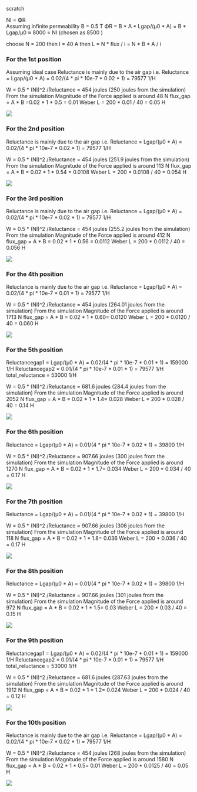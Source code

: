 
scratch

NI = ΦR  
Assuming infinite permeability  B = 0.5 T
ΦR = B * A * Lgap/(µ0 * A) = B * Lgap/µ0 ≈ 8000 = NI (chosen as 8500 )

choose N = 200 then  I = 40 A
then L = N * flux / i = N * B * A / i


### For the 1st position
Assuming ideal case
Reluctance is mainly due to the air gap i.e.
Reluctance = Lgap/(µ0 * A) = 0.02/(4 * pi * 10e-7 * 0.02 * 1)  = 79577 1/H

W = 0.5 * (NI)^2 /Reluctance = 454 joules (250 joules from the simulation)
From the simulation Magnitude of the Force applied is around 48 N 
flux_gap = A * B =0.02 * 1 * 0.5 = 0.01 Weber
L = 200 * 0.01 / 40 = 0.05 H

![](./simulation/1/1.png)


### For the 2nd position

Reluctance is mainly due to the air gap i.e.
Reluctance = Lgap/(µ0 * A) = 0.02/(4 * pi * 10e-7 * 0.02 * 1)  = 79577 1/H

W = 0.5 * (NI)^2 /Reluctance = 454 joules (251.9 joules from the simulation)
From the simulation Magnitude of the Force applied is around 113 N 
flux_gap = A * B = 0.02 * 1 * 0.54 = 0.0108 Weber
L = 200 * 0.0108 / 40 = 0.054 H

![](./simulation/2/2.png)

### For the 3rd position

Reluctance is mainly due to the air gap i.e.
Reluctance = Lgap/(µ0 * A) = 0.02/(4 * pi * 10e-7 * 0.02 * 1)  = 79577 1/H

W = 0.5 * (NI)^2 /Reluctance = 454 joules (255.2 joules from the simulation)
From the simulation Magnitude of the Force applied is around 412 N 
flux_gap = A * B = 0.02 * 1 * 0.56 = 0.0112 Weber
L = 200 * 0.0112 / 40 = 0.056 H

![](./simulation/3/3.png)

### For the 4th position

Reluctance is mainly due to the air gap i.e.
Reluctance = Lgap/(µ0 * A) = 0.02/(4 * pi * 10e-7 * 0.01 * 1)  = 79577 1/H


W = 0.5 * (NI)^2 /Reluctance = 454 joules (264.01 joules from the simulation)
From the simulation Magnitude of the Force applied is around 1713 N 
flux_gap = A * B = 0.02 * 1 * 0.60= 0.0120 Weber
L = 200 * 0.0120 / 40 = 0.060 H

![](./simulation/4/4.png)

### For the 5th position 


Reluctancegap1 = Lgap/(µ0 * A) = 0.02/(4 * pi * 10e-7 * 0.01 * 1)  = 159000 1/H
Reluctancegap2 = 0.01/(4 * pi * 10e-7 * 0.01 * 1) = 79577 1/H
total_reluctance = 53000 1/H


W = 0.5 * (NI)^2 /Reluctance = 681.6 joules (284.4 joules from the simulation)
From the simulation Magnitude of the Force applied is around 2052 N 
flux_gap = A * B = 0.02 * 1 * 1.4= 0.028 Weber
L = 200 * 0.028 / 40 = 0.14 H

![](./simulation/5/5.png)

### For the 6th position 


Reluctance = Lgap/(µ0 * A) = 0.01/(4 * pi * 10e-7 * 0.02 * 1)  = 39800 1/H

W = 0.5 * (NI)^2 /Reluctance = 907.66 joules (300 joules from the simulation)
From the simulation Magnitude of the Force applied is around 1270 N 
flux_gap = A * B = 0.02 * 1 * 1.7= 0.034 Weber
L = 200 * 0.034 / 40 = 0.17 H

![](./simulation/6/6.png)


### For the 7th position

Reluctance = Lgap/(µ0 * A) = 0.01/(4 * pi * 10e-7 * 0.02 * 1)  = 39800 1/H 

W = 0.5 * (NI)^2 /Reluctance =  907.66 joules (306 joules from the simulation)
From the simulation Magnitude of the Force applied is around 118 N 
flux_gap = A * B = 0.02 * 1 * 1.8= 0.036 Weber
L = 200 * 0.036 / 40 = 0.17 H

![](./simulation/7/7.png)


### For the 8th position

Reluctance = Lgap/(µ0 * A) = 0.01/(4 * pi * 10e-7 * 0.02 * 1)  = 39800 1/H

W = 0.5 * (NI)^2 /Reluctance = 907.66 joules (301 joules from the simulation)
From the simulation Magnitude of the Force applied is around 972 N 
flux_gap = A * B = 0.02 * 1 * 1.5= 0.03 Weber
L = 200 * 0.03 / 40 = 0.15 H

![](./simulation/8/8.png)


### For the 9th position

Reluctancegap1 = Lgap/(µ0 * A) = 0.02/(4 * pi * 10e-7 * 0.01 * 1)  = 159000 1/H
Reluctancegap2 = 0.01/(4 * pi * 10e-7 * 0.01 * 1) = 79577 1/H
total_reluctance = 53000 1/H

W = 0.5 * (NI)^2 /Reluctance = 681.6 joules (287.63 joules from the simulation)
From the simulation Magnitude of the Force applied is around 1912 N 
flux_gap = A * B = 0.02 * 1 * 1.2= 0.024 Weber
L = 200 * 0.024 / 40 = 0.12 H

![](./simulation/9/9.png)



### For the 10th position

Reluctance is mainly due to the air gap i.e.
Reluctance = Lgap/(µ0 * A) = 0.02/(4 * pi * 10e-7 * 0.02 * 1)  = 79577 1/H

W = 0.5 * (NI)^2 /Reluctance = 454 joules (268 joules from the simulation)
From the simulation Magnitude of the Force applied is around 1580 N 
flux_gap = A * B = 0.02 * 1 * 0.5= 0.01 Weber
L = 200 * 0.0125 / 40 = 0.05 H

![](./simulation/10/10.png)





